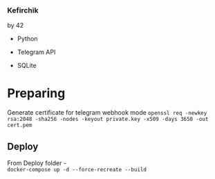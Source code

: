 ### Kefirchik
by 42


* Python




* Telegram API
* SQLite

# Preparing
Generate certificate for telegram webhook mode
`openssl req -newkey rsa:2048 -sha256 -nodes -keyout private.key -x509 -days 3650 -out cert.pem`

## Deploy
From Deploy folder - \
`docker-compose up -d --force-recreate --build`
